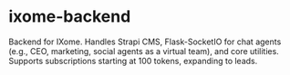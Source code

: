 # ixome-backend
Backend for IXome. Handles Strapi CMS, Flask-SocketIO for chat agents (e.g., CEO, marketing, social agents as a virtual team), and core utilities. Supports subscriptions starting at 100 tokens, expanding to leads.
